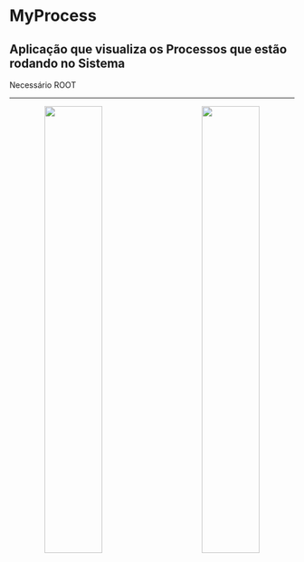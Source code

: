 # MyProcess
## Aplicação que visualiza os Processos que estão rodando no Sistema

  Necessário ROOT

-----------
   
   <p align="center" >
      <img src="https://github.com/Tk0082/MyProcess/assets/105382833/731f20f4-385e-41da-905f-89607932b5f7" width="45%" align="left" />
      <img src="https://github.com/Tk0082/MyProcess/assets/105382833/6ec6290b-99d7-416e-aa74-436655b8b9f2" width="45%" align="right" />
   </p>
